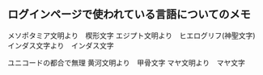 ## ログインページで使われている言語についてのメモ

メソポタミア文明より　楔形文字
エジプト文明より　ヒエログリフ(神聖文字)
インダス文字より　インダス文字

ユニコードの都合で無理
黄河文明より　甲骨文字
マヤ文明より　マヤ文字
